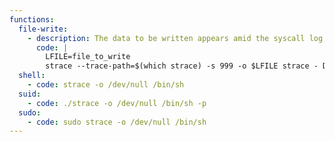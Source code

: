 ```yaml
---
functions:
  file-write:
    - description: The data to be written appears amid the syscall log, quoted and with special characters escaped in octal notation. The string representation will be truncated, pick a value big enough. More generally, any binary that executes whatever syscall passing arbitrary data can be used in place of `strace - DATA`.
      code: |
        LFILE=file_to_write
        strace --trace-path=$(which strace) -s 999 -o $LFILE strace - DATA
  shell:
    - code: strace -o /dev/null /bin/sh
  suid:
    - code: ./strace -o /dev/null /bin/sh -p
  sudo:
    - code: sudo strace -o /dev/null /bin/sh
---
```

